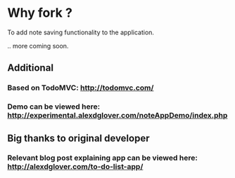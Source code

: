 # Why fork ?
To add note saving functionality to the application.

.. more coming soon.

## Additional
### Based on TodoMVC: http://todomvc.com/

### Demo can be viewed here: http://experimental.alexdglover.com/noteAppDemo/index.php


## Big thanks to original developer
### Relevant blog post explaining app can be viewed here: http://alexdglover.com/to-do-list-app/
